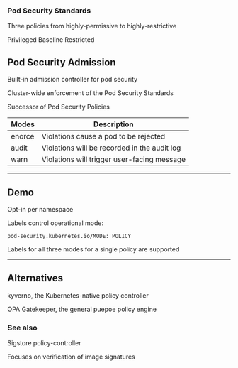 ### Pod Security Standards

Three policies from highly-permissive to highly-restrictive

Privileged [](https://kubernetes.io/docs/concepts/security/pod-security-standards/#privileged)
<i class="fa fa-less-than"></i>
Baseline [](https://kubernetes.io/docs/concepts/security/pod-security-standards/#baseline)
<i class="fa fa-less-than"></i>
Restricted [](https://kubernetes.io/docs/concepts/security/pod-security-standards/#restricted)

## Pod Security Admission

Built-in admission controller for pod security

Cluster-wide enforcement of the Pod Security Standards [](https://kubernetes.io/docs/concepts/security/pod-security-admission/)

Successor of Pod Security Policies [](https://kubernetes.io/docs/concepts/security/pod-security-policy/)

| Modes  | Description                           |
|--------|---------------------------------------|
| enorce | Violations cause a pod to be rejected |
| audit  | Violations will be recorded in the audit log [](https://kubernetes.io/docs/tasks/debug/debug-cluster/audit/) |
| warn   | Violations will trigger user-facing message |


---

## Demo

Opt-in per namespace

Labels control operational mode:

```plaintext
pod-security.kubernetes.io/MODE: POLICY
```

Labels for all three modes for a single policy are supported

---

## Alternatives

kyverno, the Kubernetes-native policy controller [](https://kyverno.io/)

OPA Gatekeeper, the general puepoe policy engine [](https://open-policy-agent.github.io/gatekeeper/website/docs/)

### See also

Sigstore policy-controller [](https://github.com/sigstore/policy-controller)

Focuses on verification of image signatures